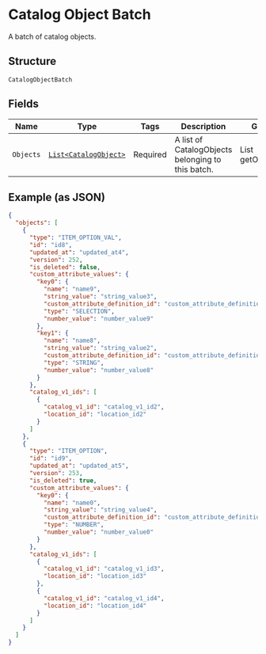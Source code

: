 
# Catalog Object Batch

A batch of catalog objects.

## Structure

`CatalogObjectBatch`

## Fields

| Name | Type | Tags | Description | Getter |
|  --- | --- | --- | --- | --- |
| `Objects` | [`List<CatalogObject>`](../../doc/models/catalog-object.md) | Required | A list of CatalogObjects belonging to this batch. | List<CatalogObject> getObjects() |

## Example (as JSON)

```json
{
  "objects": [
    {
      "type": "ITEM_OPTION_VAL",
      "id": "id8",
      "updated_at": "updated_at4",
      "version": 252,
      "is_deleted": false,
      "custom_attribute_values": {
        "key0": {
          "name": "name9",
          "string_value": "string_value3",
          "custom_attribute_definition_id": "custom_attribute_definition_id3",
          "type": "SELECTION",
          "number_value": "number_value9"
        },
        "key1": {
          "name": "name8",
          "string_value": "string_value2",
          "custom_attribute_definition_id": "custom_attribute_definition_id4",
          "type": "STRING",
          "number_value": "number_value8"
        }
      },
      "catalog_v1_ids": [
        {
          "catalog_v1_id": "catalog_v1_id2",
          "location_id": "location_id2"
        }
      ]
    },
    {
      "type": "ITEM_OPTION",
      "id": "id9",
      "updated_at": "updated_at5",
      "version": 253,
      "is_deleted": true,
      "custom_attribute_values": {
        "key0": {
          "name": "name0",
          "string_value": "string_value4",
          "custom_attribute_definition_id": "custom_attribute_definition_id2",
          "type": "NUMBER",
          "number_value": "number_value0"
        }
      },
      "catalog_v1_ids": [
        {
          "catalog_v1_id": "catalog_v1_id3",
          "location_id": "location_id3"
        },
        {
          "catalog_v1_id": "catalog_v1_id4",
          "location_id": "location_id4"
        }
      ]
    }
  ]
}
```

